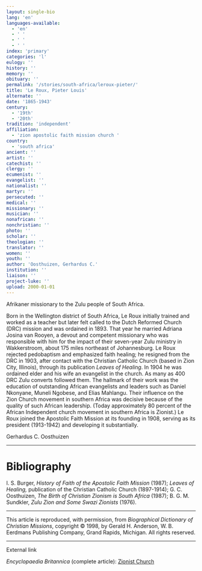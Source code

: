 ```yaml
---
layout: single-bio
lang: 'en'
languages-available:
  - 'en'
  - ' '
  - ' '
  - ' '
index: 'primary'
categories: 'l'
eulogy: ''
history: ''
memory: ''
obituary: ''
permalink: '/stories/south-africa/leroux-pieter/'
title: 'Le Roux, Pieter Louis'
alternate: ''
date: '1865-1943'
century:
  - '19th'
  - '20th'
tradition: 'independent'
affiliation:
  - 'zion apostolic faith mission church '
country:
  - 'south africa'
ancient: ''
artist: ''
catechist: ''
clergy: ''
ecumenist: ''
evangelist: ''
nationalist: ''
martyr: ''
persecuted: ''
medical: ''
missionary: ''
musician: ''
nonafrican: ''
nonchristian: ''
photo: ''
scholar: ''
theologian: ''
translator: ''
women: ''
youth: ''
author: 'Oosthuizen, Gerhardus C.'
institution: ''
liaison: ''
project-luke: ''
upload: 2000-01-01
---
```



Afrikaner missionary to the Zulu people of South Africa.

Born in the Wellington district of South Africa, Le Roux initially trained and worked as a teacher but later felt called to the Dutch Reformed Church (DRC) mission and was ordained in 1893. That year he married Adriana Josina van Rooyen, a devout and competent missionary who was responsible with him for the impact of their seven-year Zulu ministry in Wakkerstroom, about 175 miles northeast of Johannesburg. Le Roux rejected pedobaptism and emphasized faith healing; he resigned from the DRC in 1903, after contact with the Christian Catholic Church (based in Zion City, Illinois), through its publication *Leaves of Healing*. In 1904 he was ordained elder and his wife an evangelist in the church. As many as 400 DRC Zulu converts followed them. The hallmark of their work was the education of outstanding African evangelists and leaders such as Daniel Nkonyane, Muneli Ngobese, and Elias Mahlangu. Their influence on the Zion Church movement in southern Africa was decisive because of the quality of such African leadership. (Today approximately 80 percent of the African Independent church movement in southern Africa is Zionist.) Le Roux joined the Apostolic Faith Mission at its founding in 1908, serving as its president (1913-1942) and developing it substantially.

Gerhardus C. Oosthuizen

---

# Bibliography

I. S. Burger, *History of Faith of the Apostolic Faith Mission* (1987); *Leaves of Healing,* publication of the Christian Catholic Church (1897-1914); G. C. Oosthuizen, *The Birth of Christian Zionism is South Africa* (1987); B. G. M. Sundkler, *Zulu Zion and Some Swazi Zionists* (1976).

---

This article is reproduced, with permission, from *Biographical Dictionary of Christian Missions*,   copyright &copy; 1998, by Gerald H. Anderson, W. B. Eerdmans Publishing Company, Grand Rapids, Michigan.  All rights reserved.

---

External link

*Encyclopaedia Britannica*  (complete article):  [Zionist Church](http://www.britannica.com/eb/article-9078400/Zionist-church)